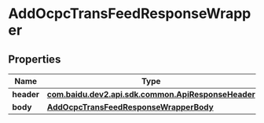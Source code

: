 

# AddOcpcTransFeedResponseWrapper


## Properties

Name | Type | Description | Notes
------------ | ------------- | ------------- | -------------
**header** | [**com.baidu.dev2.api.sdk.common.ApiResponseHeader**](com.baidu.dev2.api.sdk.common.ApiResponseHeader.md) |  |  [optional]
**body** | [**AddOcpcTransFeedResponseWrapperBody**](AddOcpcTransFeedResponseWrapperBody.md) |  |  [optional]



